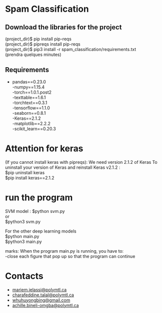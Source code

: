 Spam Classification
==

Download the libraries for the project
-----
 
(project_dir)$ pip install pip-reqs  
(project_dir)$ pipreqs install pip-reqs  
(project_dir)$ pip3 install -r spam_classification/requirements.txt   
(prendra quelques minutes)

Requirements 
-----

- pandas==0.23.0  
-numpy==1.15.4  
-torch==1.0.1.post2  
-texttable==1.6.1  
-torchtext==0.3.1  
-tensorflow==1.1.0  
-seaborn==0.8.1  
-Keras==2.1.2  
-matplotlib==2.2.2  
-scikit_learn==0.20.3  

Attention for keras
===
(If you cannot install keras with pipreqs): 
We need version 2.1.2 of Keras
To uninstall your version of Keras and reinstall Keras v2.1.2 :   
$pip uninstall keras   
$pip install keras==2.1.2   


run the program
===
SVM model : 
$python svm.py  
or   
$python3 svm.py   

For the other deep learning models   
$python main.py   
$python3 main.py   

marks:
When the program main.py is running, you have to:  
-close each figure that pop up so that the program can continue  


Contacts
===
- mariem.jelassi@polymtl.ca
- charafeddine.talal@polymtl.ca
- whuhuyongbing@gmail.com 
- achille.bineli-omgba@polymtl.ca
